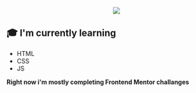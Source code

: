 <p align=center>
<!--   <h1 align=center>&#10096;  Welcome  &#10097;</h1> -->
  <p align=center><img align=center src=https://c.tenor.com/mZ_XDJhczAAAAAAi/neco-arc-dance.gif></p>
</p>

<h2>🎓 I'm currently learning</h2>
<ul>
  <li>HTML</li>
  <li>CSS</li>
  <li>JS</li>
</ul>
<b>Right now i'm mostly completing Frontend Mentor challanges</b><br>

